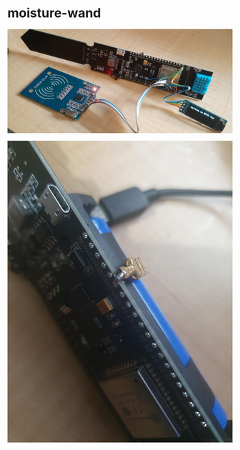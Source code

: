 # moisture-wand

![Alt text](/pics/widget.jpg "The moisture wand")

![Alt text](/pics/button.jpg "The the button")